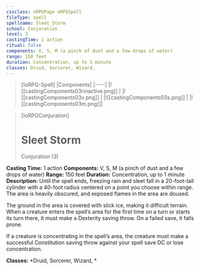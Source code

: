 ```yaml
---
cssclass: oRPGPage oRPGSpell
fileType: spell
spellname: Sleet_Storm
school: Conjuration
level: 3
castingTime: 1 action
ritual: false
components: V, S, M (a pinch of dust and a few drops of water)
range: 150 feet
duration: Concentration, up to 1 minute
classes: Druid, Sorcerer, Wizard,
---
```

> [!oRPG-Spell]
> |Components|
> |:---:|
> |![[castingComponents03rinactive.png]] |
> |![[castingComponents03v.png]] |
> |![[castingComponents03s.png]] |
> |![[castingComponents03m.png]]|

> [!oRPGConjuration]
>#  Sleet Storm
> Conjuration  (3)

**Casting Time:** 1 action
**Components:** V, S, M (a pinch of dust and a few drops of water)
**Range:** 150 feet
**Duration:**  Concentration, up to 1 minute
**Description:**
Until the spell ends, freezing rain and sleet fall in a 20-foot-tall cylinder with a 40-foot radius centered on a point you choose within range. The area is heavily obscured, and exposed flames in the area are doused.



 The ground in the area is covered with slick ice, making it difficult terrain. When a creature enters the spell’s area for the first time on a turn or starts its turn there, it must make a Dexterity saving throw. On a failed save, it falls prone.



 If a creature is concentrating in the spell’s area, the creature must make a successful Constitution saving throw against your spell save DC or lose concentration.



**Classes:**  *Druid, Sorcerer, Wizard, *


